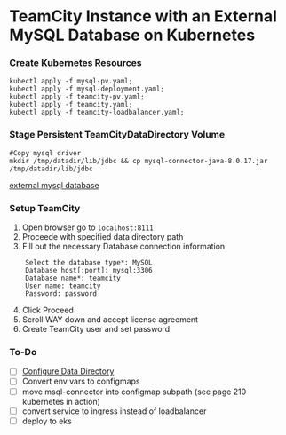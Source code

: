 # TeamCity Instance with an External MySQL Database on Kubernetes


### Create Kubernetes Resources

```
kubectl apply -f mysql-pv.yaml;
kubectl apply -f mysql-deployment.yaml;
kubectl apply -f teamcity-pv.yaml;
kubectl apply -f teamcity.yaml;
kubectl apply -f teamcity-loadbalancer.yaml;
```
### Stage Persistent TeamCityDataDirectory Volume

```
#Copy mysql driver
mkdir /tmp/datadir/lib/jdbc && cp mysql-connector-java-8.0.17.jar /tmp/datadir/lib/jdbc
```

[external mysql database](https://www.jetbrains.com/help/teamcity/setting-up-an-external-database.html?_ga=2.213872598.374019039.1565610915-964155662.1565610915#SettingupanExternalDatabase-MySQL)

### Setup TeamCity

1. Open browser go to `localhost:8111`
2. Proceede with specified data directory path
3. Fill out the necessary Database connection information
```
    Select the database type*: MySQL
    Database host[:port]: mysql:3306
    Database name*: teamcity
    User name: teamcity
    Password: password
```
4. Click Proceed
5. Scroll WAY down and accept license agreement
6. Create TeamCity user and set password

### To-Do

- [ ] [Configure Data Directory](https://www.jetbrains.com/help/teamcity/teamcity-data-directory.html#TeamCityDataDirectory-ConfiguringtheLocation)
- [ ] Convert env vars to configmaps
- [ ] move msql-connector into configmap subpath (see page 210 kubernetes in action)
- [ ] convert service to ingress instead of loadbalancer
- [ ] deploy to eks